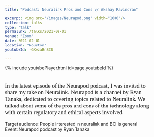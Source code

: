 ```yaml
---
title: "Podcast: Neuralink Pros and Cons w/ Akshay Ravindran"

excerpt: <img src='/images/Neurapod.png' width="1000"/>
collection: talks
type: "Talk"
permalink: /talks/2021-02-01
venue: "Zoom"
date: 2021-02-01
location: "Houston"
youtubeId: -GXvzaBnSIU

---
```


{% include youtubePlayer.html id=page.youtubeId %}
<p style="font-family: Garamond; font-size:14pt; font-style:normal">

<br>
In the latest episode of the Neurapod podcast, I was invited to share my take on Neuralink. Neurapod is a channel by Ryan Tanaka, dedicated to covering topics related to Neuralink. We talked about some of the pros and cons of the technology along with certain regulatory and ethical aspects involved. 
<br>

Target audience: People interested in neuralink and BCI is general
<br>
Event: Neurapod podcast by Ryan Tanaka
</p>
